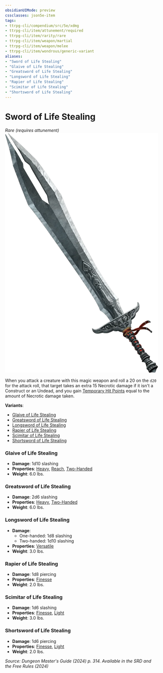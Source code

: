 ```yaml
---
obsidianUIMode: preview
cssclasses: json5e-item
tags:
- ttrpg-cli/compendium/src/5e/xdmg
- ttrpg-cli/item/attunement/required
- ttrpg-cli/item/rarity/rare
- ttrpg-cli/item/weapon/martial
- ttrpg-cli/item/weapon/melee
- ttrpg-cli/item/wondrous/generic-variant
aliases: 
- "Sword of Life Stealing"
- "Glaive of Life Stealing"
- "Greatsword of Life Stealing"
- "Longsword of Life Stealing"
- "Rapier of Life Stealing"
- "Scimitar of Life Stealing"
- "Shortsword of Life Stealing"
---
```

# Sword of Life Stealing
*Rare (requires attunement)*  
![](Інструменти%20ДМ/CLI/items/img/sword-of-life-stealing.webp#right)


When you attack a creature with this magic weapon and roll a 20 on the `d20` for the attack roll, that target takes an extra 15 Necrotic damage if it isn't a Construct or an Undead, and you gain [Temporary Hit Points](Інструменти%20ДМ/CLI/rules/variant-rules/temporary-hit-points-xphb.md) equal to the amount of Necrotic damage taken.

**Variants**:
- [Glaive of Life Stealing](#Glaive%20of%20Life%20Stealing)
- [Greatsword of Life Stealing](#Greatsword%20of%20Life%20Stealing)
- [Longsword of Life Stealing](#Longsword%20of%20Life%20Stealing)
- [Rapier of Life Stealing](#Rapier%20of%20Life%20Stealing)
- [Scimitar of Life Stealing](#Scimitar%20of%20Life%20Stealing)
- [Shortsword of Life Stealing](#Shortsword%20of%20Life%20Stealing)

### Glaive of Life Stealing

- **Damage**: 1d10 slashing
- **Properties**: [Heavy](Інструменти%20ДМ/CLI/rules/item-properties.md#Heavy), [Reach](Інструменти%20ДМ/CLI/rules/item-properties.md#Reach), [Two-Handed](Інструменти%20ДМ/CLI/rules/item-properties.md#Two-Handed)
- **Weight**: 6.0 lbs.

### Greatsword of Life Stealing

- **Damage**: 2d6 slashing
- **Properties**: [Heavy](Інструменти%20ДМ/CLI/rules/item-properties.md#Heavy), [Two-Handed](Інструменти%20ДМ/CLI/rules/item-properties.md#Two-Handed)
- **Weight**: 6.0 lbs.

### Longsword of Life Stealing

- **Damage**:
  - One-handed: 1d8 slashing
  - Two-handed: 1d10 slashing
- **Properties**: [Versatile](Інструменти%20ДМ/CLI/rules/item-properties.md#Versatile)
- **Weight**: 3.0 lbs.

### Rapier of Life Stealing

- **Damage**: 1d8 piercing
- **Properties**: [Finesse](Інструменти%20ДМ/CLI/rules/item-properties.md#Finesse)
- **Weight**: 2.0 lbs.

### Scimitar of Life Stealing

- **Damage**: 1d6 slashing
- **Properties**: [Finesse](Інструменти%20ДМ/CLI/rules/item-properties.md#Finesse), [Light](Інструменти%20ДМ/CLI/rules/item-properties.md#Light)
- **Weight**: 3.0 lbs.

### Shortsword of Life Stealing

- **Damage**: 1d6 piercing
- **Properties**: [Finesse](Інструменти%20ДМ/CLI/rules/item-properties.md#Finesse), [Light](Інструменти%20ДМ/CLI/rules/item-properties.md#Light)
- **Weight**: 2.0 lbs.


*Source: Dungeon Master's Guide (2024) p. 314. Available in the <span title='Systems Reference Document (5.2)'>SRD</span> and the Free Rules (2024)*